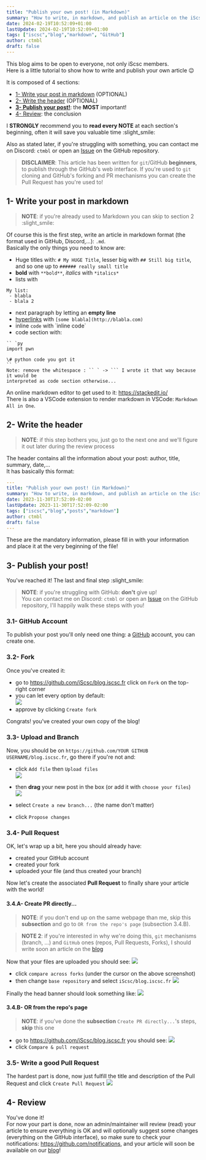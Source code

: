 ```yaml
---
title: "Publish your own post! (in Markdown)"
summary: "How to write, in markdown, and publish an article on the iScsc blog through GitHub's Pull Requests"
date: 2024-02-19T10:52:09+01:00
lastUpdate: 2024-02-19T10:52:09+01:00
tags: ["iscsc","blog","markdown", "GitHub"]
author: ctmbl
draft: false
---
```


This blog aims to be open to everyone, not only iScsc members.  
Here is a little tutorial to show how to write and publish your own article :wink:

It is composed of 4 sections:
<!--more-->
- [1- Write your post in markdown](#1--write-your-post-in-markdown) (OPTIONAL)
- [2- Write the header](#2--write-the-header) (OPTIONAL)
- **[3- Publish your post!](#3--publish-your-post)**: the **MOST** important!
- [4- Review](#4--review): the conclusion


I **STRONGLY** recommend you to **read every NOTE** at each section's beginning, often it will save you valuable time :slight_smile:

Also as stated later, if you're struggling with something, you can contact me on Discord: `ctmbl` or open an [Issue](https://github.com/iScsc/blog.iscsc.fr/issues) on the GitHub repository.

> **DISCLAIMER**: This article has been written for `git`/GitHub **beginners**, to publish through the GitHub's web interface.
> If you're used to `git` cloning and GitHub's forking and PR mechanisms you can create the Pull Request has you're used to!

## 1- Write your post in markdown
> **NOTE**: if you're already used to Markdown you can skip to section 2 :slight_smile:

Of course this is the first step, write an article in markdown format (the format used in GitHub, Discord,...): `.md`.  
Basically the only things you need to know are:
 - Huge titles with: `# My HUGE Title`, lesser big with `## Still big title`, and so one up to `###### really small title`
 - **bold** with `**bold**`, *italics* with `*italics*`
 - lists with 
```
My list:
 - blabla
 - blala 2
```
 - next paragraph by letting an **empty line**
 - [hyperlinks](https://developer.mozilla.org/en-US/docs/Learn/Common_questions/Web_mechanics/What_are_hyperlinks) with `[some blabla](http://blabla.com)`
 - inline `code` with \`inline code\`
 - code section with:  
```
`` `py  
import pwn   
   
\# python code you got it  
`` `
Note: remove the whitespace : `` ` -> ``` I wrote it that way because it would be
interpreted as code section otherwise...
```
An online markdown editor to get used to it: https://stackedit.io/  
There is also a VSCode extension to render markdown in VSCode: `Markdown All in One`.

## 2- Write the header
> **NOTE**: if this step bothers you, just go to the next one and we'll figure it out later during the review process

The header contains all the information about your post: author, title, summary, date,...  
It has basically this format:
```yml
---
title: "Publish your own post! (in Markdown)"
summary: "How to write, in markdown, and publish an article on the iScsc blog through GitHub's Pull Requests"
date: 2023-11-30T17:52:09-02:00
lastUpdate: 2023-11-30T17:52:09-02:00
tags: ["iscsc","blog","posts","markdown"]
author: ctmbl
draft: false
---
```
These are the mandatory information, please fill in with your information and place it at the very beginning of the file!

## 3- Publish your post!
You've reached it! The last and final step :slight_smile:

> **NOTE**: if you're struggling with GitHub: **don't** give up!  
> You can contact me on Discord: `ctmbl` or open an [Issue](https://github.com/iScsc/blog.iscsc.fr/issues) on the GitHub repository, I'll happily walk these steps with you!

### 3.1- GitHub Account
To publish your post you'll only need one thing: a [GitHub](https://github.com) account, you can create one.

### 3.2- Fork
Once you've created it:
- go to https://github.com/iScsc/blog.iscsc.fr click on `Fork` on the top-right corner
- you can let every option by default:  
![](1-create-fork.png)
- approve by clicking `Create fork`  


Congrats! you've created your own copy of the blog!

### 3.3- Upload and Branch
Now, you should be on `https://github.com/YOUR GITHUB USERNAME/blog.iscsc.fr`, go there if you're not and:
- click `Add file` then `Upload files`  
![](2-upload-files.png)

- then **drag** your new post in the box (or add it with `choose your files`)  
![](3-propose-changes.png)
- select `Create a new branch...` (the name don't matter)
- click `Propose changes`

### 3.4- Pull Request
OK, let's wrap up a bit, here you should already have: 
- created your GitHub account
- created your fork
- uploaded your file (and thus created your branch)

Now let's create the associated **Pull Request** to finally share your article with the world!

#### 3.4.A- Create PR directly...
> **NOTE**: if you don't end up on the same webpage than me, skip this **subsection** and go to `OR from the repo's page` (subsection 3.4.B).

> **NOTE 2**: if you're interested in why we're doing this, `git` mechanisms (branch, ...) and `GitHub` ones (repos, Pull Requests, Forks), I should write soon an article on the [blog](https://iscsc.fr)

Now that your files are uploaded you should see:
![](4a1-compare-across-forks.png)
- click `compare across forks` (under the cursor on the above screenshot)
- then change `base repository` and select `iScsc/blog.iscsc.fr`
![](4a2-choose-iscsc-repo.png)

Finally the head banner should look something like:
![](4a3-final-merge-diff.png)



#### 3.4.B- OR from the repo's page
> **NOTE**: if you've done the **subsection** `Create PR directly...`'s steps, **skip** this one

- go to https://github.com/iScsc/blog.iscsc.fr you should see: 
![](4b-alternative-pr.png)
- click `Compare & pull request`

### 3.5- Write a good Pull Request
The hardest part is done, now just fulfill the title and description of the Pull Request and click `Create Pull Request`
![](5-pr-title-description.png)

## 4- Review
You've done it!  
For now your part is done, now an admin/maintainer will review (read) your article to ensure everything is OK and will optionally suggest some changes (everything on the GitHub interface), so make sure to check your notifications: https://github.com/notifications, and your article will soon be available on our [blog](https://iscsc.fr)!
